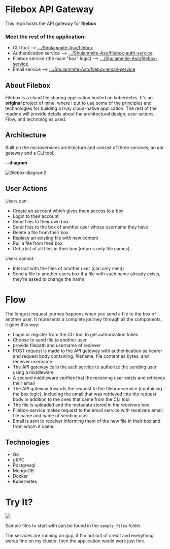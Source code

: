 # Filebox API Gateway
This repo hosts the API gateway for **filebox**

### Meet the rest of the application:

- CLI tool --> [.../Shulammite-Aso/filebox](https://github.com/Shulammite-Aso/filebox)
- Authentication service --> [.../Shulammite-Aso/filebox-auth-service](https://github.com/Shulammite-Aso/filebox-auth-service)
- Filebox service (the main "box" logic) --> [.../Shulammite-Aso/filebox-service](https://github.com/Shulammite-Aso/filebox-service)
- Email service --> [.../Shulammite-Aso/filebox-email-service](https://github.com/Shulammite-Aso/filebox-email-service)

## About Filebox 
Filebox is a cloud file sharing application hosted on kubernetes. It's an **original** project of mine, where i put to use some of the principles and technologies for 
building a truly cloud-native application. The rest of the readme will provide details about the architectural design, user actions, Flow, and technologies used.

## Architecture

Built on the microservices architecture and consist of three services, an api gateway and a CLI tool.  
  
  
**--diagram**


![filebox-diagram2](https://user-images.githubusercontent.com/48386390/187373095-7727a6cd-cd00-4b7a-bf46-58d3f4c7eb80.png)

## User Actions

Users can:

- Create an account which gives them access to a box
- Login to their account
- Send files to their own box
- Send files to the box of another user whose username they have  
- Delete a file from their box  
- Replace an existing file with new content
- Pull a file from their box
- Get a list of all files in their box (returns only file names)

Users cannot:

- Interact with the files of another user (can only send)
- Send a file to another users box if a file with such name already exists, they're asked to change the name

# Flow

The longest request journey happens when you send a file to the box of another user. It represents a complete journey through all the components, it goes this way:

- Login or register from the CLI tool to get authorization token
- Choose to send file to another user
- provide filepath and username of reciever
- POST request is made to the API gateway with authentication as bearer and request body containing, filename, file content as bytes, and  receiver username
- The API gateway calls the auth service to authorize the sending user using a middleware
- A second middleware verifies that the receiving user exists and retrieves their email
- The API gateway fowards the request to the filebox-service (containing the box logic), including the email that was retrieved into the request body in addition to 
the ones that came from the CLI tool
- The file is uploaded and the metadata stored in the receivers box
- Filebox-service makes request to the email service with receivers email, file name and name of sending user
- Email is sent to receiver informing them of the new file in their box and from whom it came.

## Technologies

- Go
- gRPC
- Postgresql
- MongoDB
- Docker
- Kubernetes


# Try It?

<a href="https://gitpod.io/#https://github.com/Shulammite-Aso/filebox"><img src="https://gitpod.io/button/open-in-gitpod.svg"/></a>

Sample files to start with can be found in the `sample_files` folder.

The services are running on gcp, if I'm not out of credit and everything works fine on my cluster, then the application would work just fine.
